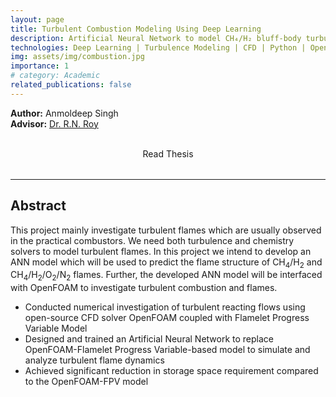 ```yaml
---
layout: page
title: Turbulent Combustion Modeling Using Deep Learning
description: Artificial Neural Network to model CH₄/H₂ bluff-body turbulent combustion
technologies: Deep Learning | Turbulence Modeling | CFD | Python | OpenFOAM | FPV | Visualization | Combustion | Linux
img: assets/img/combustion.jpg
importance: 1
# category: Academic
related_publications: false
---
```


**Author:** Anmoldeep Singh  
**Advisor:** [Dr. R.N. Roy](https://iitgoa.ac.in/SMS-faculty-profile/?uid=rudra&&exp=ME)

<div style="display: flex; justify-content: center; gap: 2rem; align-items: center; margin-bottom: 2rem;">

  <a href="/assets/pdf/BTech_Thesis.pdf" target="_blank" style="text-decoration: none; text-align: center;">
    <i class="fas fa-file-pdf fa-3x"></i><br>
    <span>Read Thesis</span>
  </a>

</div>

---

## **Abstract**

This project mainly investigate turbulent flames which are usually observed in the practical combustors. We need both turbulence and chemistry solvers to model turbulent flames. In this project we intend to develop an ANN model which will be used to predict the flame structure of CH<sub>4</sub>/H<sub>2</sub> and CH<sub>4</sub>/H<sub>2</sub>/O<sub>2</sub>/N<sub>2</sub> flames. Further, the developed ANN model will be interfaced with OpenFOAM to investigate turbulent combustion and flames. 

<!-- ● Conducted numerical investigation of turbulent reacting flows using open-source CFD solver OpenFOAM coupled with Flamelet Progress Variable Model
● Designed and trained an Artificial Neural Network to replace OpenFOAM-Flamelet Progress Variable-based model to simulate and analyze turbulent flame dynamics
● Achieved significant reduction in storage space requirement compared to the OpenFOAM-FPV model -->

<ul>
    <li>Conducted numerical investigation of turbulent reacting flows using open-source CFD solver OpenFOAM coupled with Flamelet Progress Variable Model</li>
    <li>Designed and trained an Artificial Neural Network to replace OpenFOAM-Flamelet Progress Variable-based model to simulate and analyze turbulent flame dynamics</li>
    <li>Achieved significant reduction in storage space requirement compared to the OpenFOAM-FPV model</li>
</ul>
